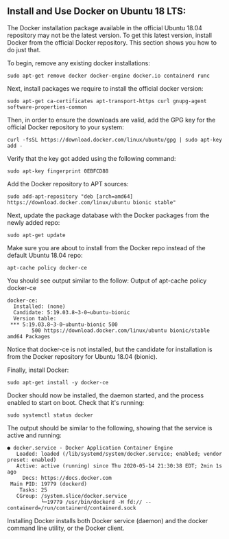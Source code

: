 ## Install and Use Docker on Ubuntu 18 LTS:

The Docker installation package available in the official Ubuntu 18.04 repository may not be the latest version. To get this latest version, install Docker from the official Docker repository. This section shows you how to do just that.

To begin, remove any existing docker installations:

    sudo apt-get remove docker docker-engine docker.io containerd runc

Next, install packages we require to install the official docker version:

    sudo apt-get ca-certificates apt-transport-https curl gnupg-agent software-properties-common

Then, in order to ensure the downloads are valid, add the GPG key for the official Docker repository to your system:

    curl -fsSL https://download.docker.com/linux/ubuntu/gpg | sudo apt-key add -

Verify that the key got added using the following command:

    sudo apt-key fingerprint 0EBFCD88

Add the Docker repository to APT sources:

    sudo add-apt-repository "deb [arch=amd64] https://download.docker.com/linux/ubuntu bionic stable"

Next, update the package database with the Docker packages from the newly added repo:

    sudo apt-get update

Make sure you are about to install from the Docker repo instead of the default Ubuntu 18.04 repo:

    apt-cache policy docker-ce

You should see output similar to the follow:
Output of apt-cache policy docker-ce

    docker-ce:
      Installed: (none)
      Candidate: 5:19.03.8~3-0~ubuntu-bionic
      Version table:
     *** 5:19.03.8~3-0~ubuntu-bionic 500
            500 https://download.docker.com/linux/ubuntu bionic/stable amd64 Packages


Notice that docker-ce is not installed, but the candidate for installation is from the Docker repository for Ubuntu 18.04 (bionic).

Finally, install Docker:

    sudo apt-get install -y docker-ce

Docker should now be installed, the daemon started, and the process enabled to start on boot. Check that it's running:

    sudo systemctl status docker

The output should be similar to the following, showing that the service is active and running:

    ● docker.service - Docker Application Container Engine
       Loaded: loaded (/lib/systemd/system/docker.service; enabled; vendor preset: enabled)
       Active: active (running) since Thu 2020-05-14 21:30:38 EDT; 2min 1s ago
         Docs: https://docs.docker.com
     Main PID: 19779 (dockerd)
        Tasks: 25
       CGroup: /system.slice/docker.service
               └─19779 /usr/bin/dockerd -H fd:// --containerd=/run/containerd/containerd.sock

Installing Docker installs both Docker service (daemon) and the docker command line utility, or the Docker client.

